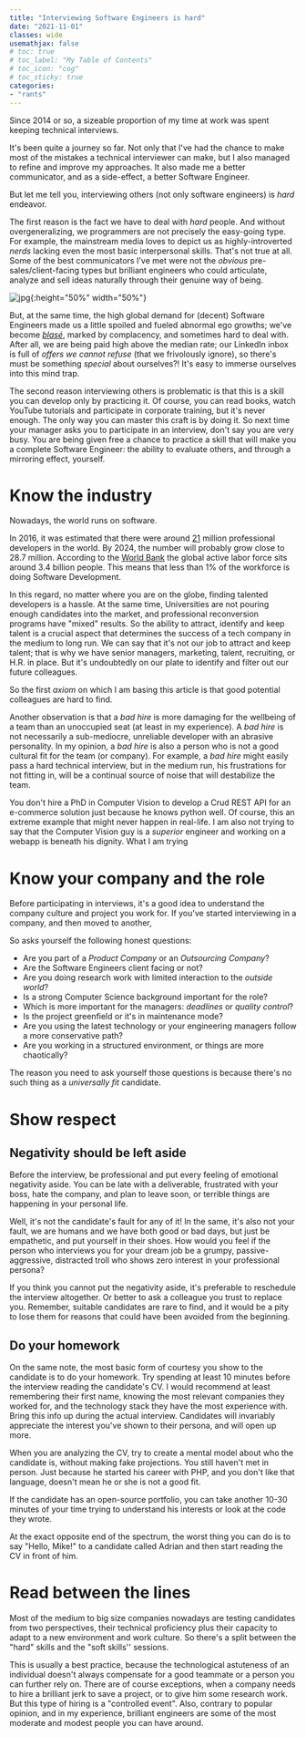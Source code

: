 ```yaml
---
title: "Interviewing Software Engineers is hard"
date: "2021-11-01"
classes: wide
usemathjax: false
# toc: true
# toc_label: "My Table of Contents"
# toc_icon: "cog"
# toc_sticky: true
categories:
- "rants"
---
```


Since 2014 or so, a sizeable proportion of my time at work was spent keeping technical interviews.

It's been quite a journey so far. Not only that I've had the chance to make most of the mistakes a technical interviewer can make, but I also managed to refine and improve my approaches. It also made me a better communicator, and as a side-effect, a better Software Engineer. 

But let me tell you, interviewing others (not only software engineers) is *hard* endeavor.

The first reason is the fact we have to deal with *hard* people. And without overgeneralizing, we programmers are not precisely the easy-going type. For example, the mainstream media loves to depict us as highly-introverted *nerds* lacking even the most basic interpersonal skills. That's not true at all. Some of the best communicators I've met were not the *obvious* pre-sales/client-facing types but brilliant engineers who could articulate, analyze and sell ideas naturally through their genuine way of being. 

![jpg]({{site.url}}/assets/images/2021-11-01-Interviewing-software-engineers-is-hard/itcrowd.jpg){:height="50%" width="50%"}

But, at the same time, the high global demand for (decent) Software Engineers made us a little spoiled and fueled abnormal ego growths; we've become *[blasé](https://www.merriam-webster.com/dictionary/blas%C3%A9)*, marked by complacency, and sometimes hard to deal with. After all, we are being paid high above the median rate; our LinkedIn inbox is full of *offers we cannot refuse* (that we frivolously ignore), so there's must be something *special* about ourselves?! It's easy to immerse ourselves into this mind trap. 

The second reason interviewing others is problematic is that this is a skill you can develop only by practicing it. Of course, you can read books, watch YouTube tutorials and participate in corporate training, but it's never enough. The only way you can master this craft is by doing it. So next time your manager asks you to participate in an interview, don't say you are very busy. You are being given free a chance to practice a skill that will make you a complete Software Engineer: the ability to evaluate others, and through a mirroring effect, yourself. 

# Know the industry

Nowadays, the world runs on software. 

In 2016, it was estimated that there were around [21](https://en.wikipedia.org/wiki/Software_engineering_demographics) million professional developers in the world. By 2024, the number will probably grow close to 28.7 million. According to the [World Bank](https://data.worldbank.org/indicator/SL.TLF.TOTL.IN) the global active labor force sits around 3.4 billion people. This means that less than 1% of the workforce is doing Software Development. 

In this regard, no matter where you are on the globe, finding talented developers is a hassle. At the same time, Universities are not pouring enough candidates into the market, and professional reconversion programs have "mixed" results. So the ability to attract, identify and keep talent is a crucial aspect that determines the success of a tech company in the medium to long run. We can say that it's not our job to attract and keep talent; that is why we have senior managers, marketing, talent, recruiting, or H.R. in place. But it's undoubtedly on our plate to identify and filter out our future colleagues.

So the first *axiom* on which I am basing this article is that good potential colleagues are hard to find.

Another observation is that a *bad hire* is more damaging for the wellbeing of a team than an unoccupied seat (at least in my experience). A *bad hire* is not necessarily a sub-mediocre, unreliable developer with an abrasive personality. In my opinion, a *bad hire* is also a person who is not a good cultural fit for the team (or company). For example, a *bad hire* might easily pass a hard technical interview, but in the medium run, his frustrations for not fitting in, will be a continual source of noise that will destabilize the team. 

You don't hire a PhD in Computer Vision to develop a Crud REST API for an e-commerce solution just because he knows python well. Of course, this an extreme example that might never happen in real-life. I am also not trying to say that the Computer Vision guy is a *superior* engineer and working on a webapp is beneath his dignity. What I am trying 

# Know your company and the role

Before participating in interviews, it's a good idea to understand the company culture and project you work for. If you've started interviewing in a company, and then moved to another, 

So asks yourself the following honest questions:

* Are you part of a *Product Company* or an *Outsourcing Company*? 
* Are the Software Engineers client facing or not? 
* Are you doing research work with limited interaction to the *outside world*?
* Is a strong Computer Science background important for the role? 
* Which is more important for the managers: *deadlines* or *quality control*?
* Is the project greenfield or it's in maintenance mode?
* Are you using the latest technology or your engineering managers follow a more conservative path?
* Are you working in a structured environment, or things are more chaotically?

The reason you need to ask yourself those questions is because there's no such thing as a *universally fit* candidate. 

# Show respect

## Negativity should be left aside

Before the interview, be professional and put every feeling of emotional negativity aside. You can be late with a deliverable, frustrated with your boss, hate the company, and plan to leave soon, or terrible things are happening in your personal life. 

Well, it's not the candidate's fault for any of it! In the same, it's also not your fault, we are humans and we have both good or bad days, but just be empathetic, and put yourself in their shoes. How would you feel if the person who interviews you for your dream job be a grumpy, passive-aggressive, distracted troll who shows zero interest in your professional persona?

If you think you cannot put the negativity aside, it's preferable to reschedule the interview altogether. Or better to ask a colleague you trust to replace you. Remember, suitable candidates are rare to find, and it would be a pity to lose them for reasons that could have been avoided from the beginning. 

## Do your homework

On the same note, the most basic form of courtesy you show to the candidate is to do your homework. Try spending at least 10 minutes before the interview reading the candidate's CV. I would recommend at least remembering their first name, knowing the most relevant companies they worked for, and the technology stack they have the most experience with. Bring this info up during the actual interview. Candidates will invariably appreciate the interest you've shown to their persona, and will open up more. 

When you are analyzing the CV, try to create a mental model about who the candidate is, without making fake projections. You still haven't met in person. Just because he started his career with PHP, and you don't like that language, doesn't mean he or she is not a good fit. 

If the candidate has an open-source portfolio, you can take another 10-30 minutes of your time trying to understand his interests or look at the code they wrote. 

At the exact opposite end of the spectrum, the worst thing you can do is to say "Hello, Mike!" to a candidate called Adrian and then start reading the CV in front of him. 

# Read between the lines

Most of the medium to big size companies nowadays are testing candidates from two perspectives, their technical proficiency plus their capacity to adapt to a new environment and work culture. So there's a split between the "hard" skills and the "soft skills'' sessions. 

This is usually a best practice, because the technological astuteness of an individual doesn't always compensate for a good teammate or a person you can further rely on. There are of course exceptions, when a company needs to hire a brilliant jerk to save a project, or to give him some research work. But this type of hiring is a "controlled event". Also, contrary to popular opinion, and in my experience, brilliant engineers are some of the most moderate and modest people you can have around.

